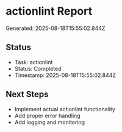 # actionlint Report

Generated: 2025-08-18T15:55:02.844Z

## Status
- Task: actionlint
- Status: Completed
- Timestamp: 2025-08-18T15:55:02.844Z

## Next Steps
- Implement actual actionlint functionality
- Add proper error handling
- Add logging and monitoring
